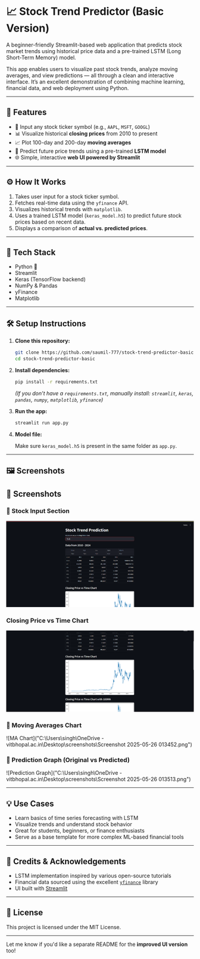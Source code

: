 # 📈 Stock Trend Predictor (Basic Version)

A beginner-friendly Streamlit-based web application that predicts stock market trends using historical price data and a pre-trained LSTM (Long Short-Term Memory) model.

This app enables users to visualize past stock trends, analyze moving averages, and view predictions — all through a clean and interactive interface. It’s an excellent demonstration of combining machine learning, financial data, and web deployment using Python.

---

## 🚀 Features

* 🔎 Input any stock ticker symbol (e.g., `AAPL`, `MSFT`, `GOOGL`)
* 📊 Visualize historical **closing prices** from 2010 to present
* 📈 Plot 100-day and 200-day **moving averages**
* 🤖 Predict future price trends using a pre-trained **LSTM model**
* 🌐 Simple, interactive **web UI powered by Streamlit**

---

## ⚙️ How It Works

1. Takes user input for a stock ticker symbol.
2. Fetches real-time data using the `yfinance` API.
3. Visualizes historical trends with `matplotlib`.
4. Uses a trained LSTM model (`keras_model.h5`) to predict future stock prices based on recent data.
5. Displays a comparison of **actual vs. predicted prices**.

---

## 🧰 Tech Stack

* Python 🐍
* Streamlit
* Keras (TensorFlow backend)
* NumPy & Pandas
* yFinance
* Matplotlib

---

## 🛠️ Setup Instructions

1. **Clone this repository:**

   ```bash
   git clone https://github.com/saumil-777/stock-trend-predictor-basic.git
   cd stock-trend-predictor-basic
   ```

2. **Install dependencies:**

   ```bash
   pip install -r requirements.txt
   ```

   *(If you don’t have a `requirements.txt`, manually install: `streamlit`, `keras`, `pandas`, `numpy`, `matplotlib`, `yfinance`)*

3. **Run the app:**

   ```bash
   streamlit run app.py
   ```

4. **Model file:**

   Make sure `keras_model.h5` is present in the same folder as `app.py`.

---

## 🖼️ Screenshots

## 📸 Screenshots

### 🔹 Stock Input Section
![Input Section](https://github.com/saumil-777/Stock-Trend-Predictor/blob/188c773cc728ebedcd6d3bf27b4a51d4b3f1fae3/Screenshot%202025-05-26%20013437.png)

###    Closing Price vs Time Chart
![Chart](https://github.com/saumil-777/Stock-Trend-Predictor/blob/09cb87a89d7b5e12a0d95eb2f6aa001e54e60bc8/Screenshot%202025-05-26%20013452.png)

### 🔹 Moving Averages Chart
![MA Chart]("C:\Users\singh\OneDrive - vitbhopal.ac.in\Desktop\screenshots\Screenshot 2025-05-26 013452.png")

### 🔹 Prediction Graph (Original vs Predicted)
![Prediction Graph]("C:\Users\singh\OneDrive - vitbhopal.ac.in\Desktop\screenshots\Screenshot 2025-05-26 013513.png")


---

## 💡 Use Cases

* Learn basics of time series forecasting with LSTM
* Visualize trends and understand stock behavior
* Great for students, beginners, or finance enthusiasts
* Serve as a base template for more complex ML-based financial tools

---

## 🙏 Credits & Acknowledgements

* LSTM implementation inspired by various open-source tutorials
* Financial data sourced using the excellent [`yfinance`](https://github.com/ranaroussi/yfinance) library
* UI built with [Streamlit](https://streamlit.io/)

---

## 📄 License

This project is licensed under the MIT License.

---

Let me know if you'd like a separate README for the **improved UI version** too!
